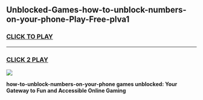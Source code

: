 
## Unblocked-Games-how-to-unblock-numbers-on-your-phone-Play-Free-plva1
<h3>
<a href="https://premium76.site?title=how-to-unblock-numbers-on-your-phone&ref=10A">CLICK TO PLAY</a></h3>
<hr>

<h3>
<a href="https://premium76.site?title=how-to-unblock-numbers-on-your-phone&ref=10A">CLICK 2 PLAY</a>
  
</h3>

<a href="https://premium76.site?title=how-to-unblock-numbers-on-your-phone&ref=10A"><img src="https://clearcache.store/games.png"></a>


**how-to-unblock-numbers-on-your-phone games unblocked: Your Gateway to Fun and Accessible Online Gaming**
